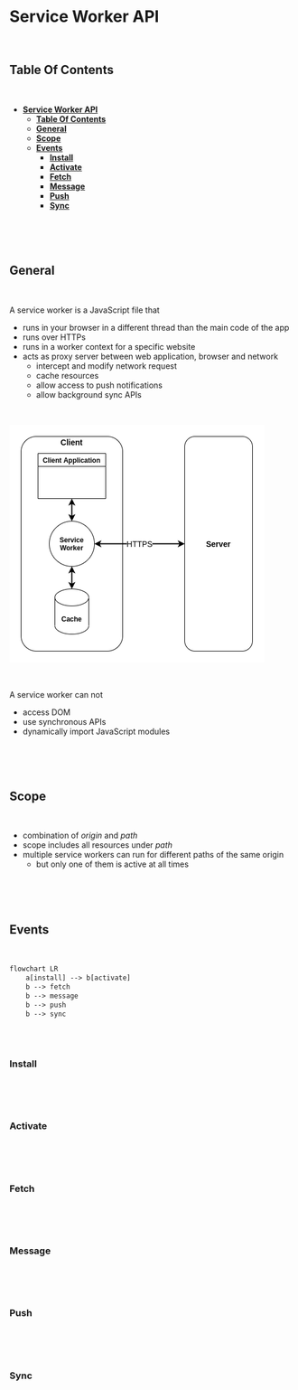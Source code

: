 # **Service Worker API**
<br>

## **Table Of Contents**
<br>

- [**Service Worker API**](#service-worker-api)
  - [**Table Of Contents**](#table-of-contents)
  - [**General**](#general)
  - [**Scope**](#scope)
  - [**Events**](#events)
    - [**Install**](#install)
    - [**Activate**](#activate)
    - [**Fetch**](#fetch)
    - [**Message**](#message)
    - [**Push**](#push)
    - [**Sync**](#sync)

<br>
<br>
<br>

## **General**
<br>

A service worker is a JavaScript file that
- runs in your browser in a different thread than the main code of the app
- runs over HTTPs
- runs in a worker context for a specific website
- acts as proxy server between web application, browser and network
  - intercept and modify network request
  - cache resources
  - allow access to push notifications
  - allow background sync APIs 

<br>

![Service Worker Diagram](./pictures/service_worker_overview.png)

<br>

A service worker can not
- access DOM
- use synchronous APIs
- dynamically import JavaScript modules

<br>
<br>
<br>

## **Scope**
<br>

- combination of _origin_ and _path_
- scope includes all resources under _path_
- multiple service workers can run for different paths of the same origin
  - but only one of them is active at all times

<br>
<br>
<br>

## **Events**
<br>

```mermaid
flowchart LR
    a[install] --> b[activate]
    b --> fetch
    b --> message
    b --> push
    b --> sync
```

<br>
<br>

### **Install**
<br>


<br>
<br>

### **Activate**
<br>

<br>
<br>

### **Fetch**
<br>

<br>
<br>

### **Message**
<br>

<br>
<br>

### **Push**
<br>

<br>
<br>

### **Sync**
<br>

<!--

Initialization
- registered via method
- Events:
  - Download (starts when webpage is first accessed)
  - Install (downloaded worker is new or different to current service worker)
  - Activate (after installation; if older service worker is still active, the updated worker is activated when all pages are closed)


Update
- navigate to in-scope page
- event fired on service worker that was not downloaded in last 24 hours


Fetch Event

-->
